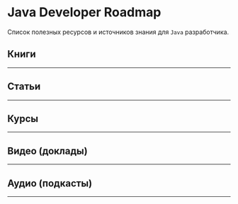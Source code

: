 # Java Developer Roadmap

Список полезных ресурсов и источников знания для `Java` разработчика.

## Книги



---

## Статьи



---

## Курсы



---

## Видео (доклады)



---

## Аудио (подкасты)



---
